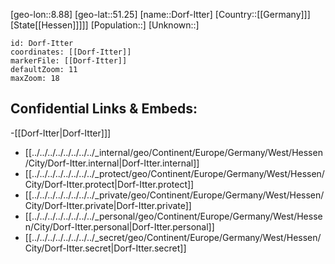 ﻿---
location: [51.25,8.88]
mapzoom: [7,12] 
mapmarker: city 
type: City
tags:
- geo/City


SpocWebEntityId: 29845
isDeleted: false
confidential: public

---
[geo-lon::8.88]
[geo-lat::51.25]
[name::Dorf-Itter]
[Country::[[Germany]]]
[State[[Hessen]]]]]
[Population::]
[Unknown::]


```leaflet
id: Dorf-Itter
coordinates: [[Dorf-Itter]]
markerFile: [[Dorf-Itter]]
defaultZoom: 11 
maxZoom: 18
```


## Confidential Links & Embeds: 
-[[Dorf-Itter|Dorf-Itter]]] 
- [[../../../../../../../../_internal/geo/Continent/Europe/Germany/West/Hessen/City/Dorf-Itter.internal|Dorf-Itter.internal]] 
- [[../../../../../../../../_protect/geo/Continent/Europe/Germany/West/Hessen/City/Dorf-Itter.protect|Dorf-Itter.protect]] 
- [[../../../../../../../../_private/geo/Continent/Europe/Germany/West/Hessen/City/Dorf-Itter.private|Dorf-Itter.private]] 
- [[../../../../../../../../_personal/geo/Continent/Europe/Germany/West/Hessen/City/Dorf-Itter.personal|Dorf-Itter.personal]] 
- [[../../../../../../../../_secret/geo/Continent/Europe/Germany/West/Hessen/City/Dorf-Itter.secret|Dorf-Itter.secret]] 
